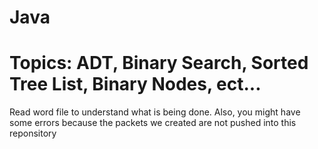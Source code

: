 # Java
# Topics: ADT, Binary Search, Sorted Tree List, Binary Nodes, ect...

Read word file to understand what is being done. Also, you might have some errors because the packets we created are not pushed into this reponsitory
